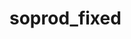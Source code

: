 # soprod_fixed
 
<!--
qualif: `info qualif` =>
    - rdv → /IDEA/ affiche un compte à rebours ou une info du prochain évènement à l'écran

ajouter right click menu custom sur les tr de la table requests 
 dans le menu :
    - modifier manuellement les infos du local storage ?

-->